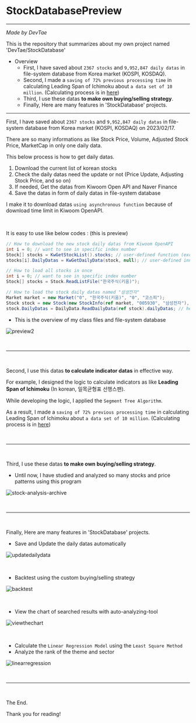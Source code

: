 # StockDatabasePreview
-----

*Made by DevTae*

This is the repository that summarizes about my own project named 'DevTae/StockDatabase'

- Overview
  - First, I have saved about `2367 stocks` and `9,952,847 daily datas` in file-system database from Korea market (KOSPI, KOSDAQ).
  - Second, I made a `saving of 72% previous processing time` in calculating Leading Span of Ichimoku about `a data set of 10 million`. (Calculating process is in [here](https://github.com/DevTae/StockDatabasePreview/blob/main/SegmentTreeAlgorithm.md))
  - Third, I use these datas **to make own buying/selling strategy**.
  - Finally, Here are many features in 'StockDatabase' projects.

-----

First, I have saved about `2367 stocks` and `9,952,847 daily datas` in file-system database from Korea market (KOSPI, KOSDAQ) on 2023/02/17.

There are so many informations as like Stock Price, Volume, Adjusted Stock Price, MarketCap in only one daily data.

This below process is how to get daily datas.

1. Download the current list of korean stocks
2. Check the daily datas need the update or not (Price Update, Adjusting Stock Price, and so on)
3. If needed, Get the datas from Kiwoom Open API and Naver Finance
4. Save the datas in form of daily datas in file-system database

I make it to download datas `using asynchronous function` because of download time limit in Kiwoom OpenAPI.

<br/>

It is easy to use like below codes :
(this is preview)

```C#
// How to download the new stock daily datas from Kiwoom OpenAPI
int i = 0; // want to see in specific index number
Stock[] stocks = KwGetStockList().stocks; // user-defined function (except Ritz, ETF, ETN, Spac)
stocks[i].DailyDatas = KwGetDailyData(stock, null); // user-defined inner asynchronous function
```

```C#
// How to load all stocks in once
int i = 0; // want to see in specific index number
Stock[] stocks = Stock.ReadListFile("한국주식(키움)");
```

```C#
// How to load the stock daily datas named "삼성전자"
Market market = new Market("0", "한국주식(키움)", "0", "코스피");
Stock stock = new Stock(new StockInfo(ref market, "005930", "삼성전자"), null);
stock.DailyDatas = DailyData.ReadDailyData(ref stock).dailyDatas; // here is the daily datas
```

- This is the overview of my class files and file-system database

![preview2](https://user-images.githubusercontent.com/55177359/211186525-b162f5e3-0e1a-40c0-af47-057d6e3afd78.png)

<br/>

-----

<br/>

Second, I use this datas **to calculate indicator datas** in effective way.

For example, I designed the logic to calculate indicators as like **Leading Span of Ichimoku** (In korean, 일목균형표 선행스팬).

While developing the logic, I applied the `Segment Tree Algorithm`.

As a result, I made a `saving of 72% previous processing time` in calculating Leading Span of Ichimoku about `a data set of 10 million`. (Calculating process is in [here](https://github.com/DevTae/StockDatabasePreview/blob/main/SegmentTreeAlgorithm.md))

<br/>

-----

<br/>

Third, I use these datas **to make own buying/selling strategy**.

- Until now, I have studied and analyzed so many stocks and price patterns using this program

![stock-analysis-archive](https://user-images.githubusercontent.com/55177359/222942273-c536fc6c-b441-4672-9667-41a61b0d4110.png)

<br/>

-----

<br/>

Finally, Here are many features in 'StockDatabase' projects.


- Save and Update the daily datas automatically

![updatedailydata](https://user-images.githubusercontent.com/55177359/222940109-4bb442aa-9ebb-429b-a3f5-9500225dcd30.gif)

<br/>

- Backtest using the custom buying/selling strategy

![backtest](https://user-images.githubusercontent.com/55177359/222940351-1cef5cac-c554-4c6e-b07d-32591530f29f.gif)

<br/>

- View the chart of searched results with auto-analyzing-tool

![viewthechart](https://user-images.githubusercontent.com/55177359/222940379-a8a3c1b3-5ab4-4783-9026-75996ae861fa.gif)

<br/>

- Calculate the `Linear Regression Model` using the `Least Square Method`
- Analyze the rank of the theme and sector

![linearregression](https://user-images.githubusercontent.com/55177359/222940238-4b564d53-d80b-4bbd-a042-f160636f30b7.png)

<br/>

-----

<br/>

The End.

Thank you for reading!
